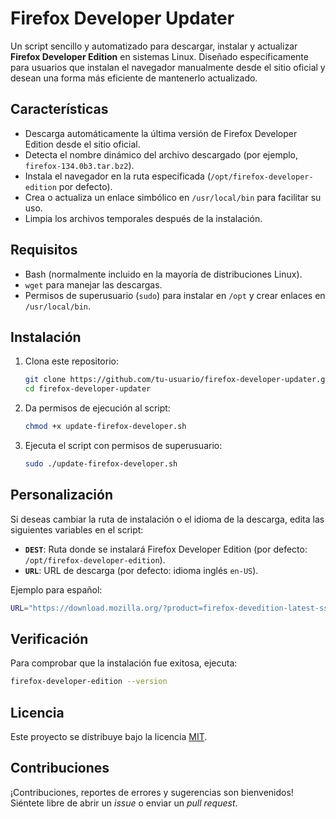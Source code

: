 # Firefox Developer Updater

Un script sencillo y automatizado para descargar, instalar y actualizar **Firefox Developer Edition** en sistemas Linux. Diseñado específicamente para usuarios que instalan el navegador manualmente desde el sitio oficial y desean una forma más eficiente de mantenerlo actualizado.

## Características

- Descarga automáticamente la última versión de Firefox Developer Edition desde el sitio oficial.
- Detecta el nombre dinámico del archivo descargado (por ejemplo, `firefox-134.0b3.tar.bz2`).
- Instala el navegador en la ruta especificada (`/opt/firefox-developer-edition` por defecto).
- Crea o actualiza un enlace simbólico en `/usr/local/bin` para facilitar su uso.
- Limpia los archivos temporales después de la instalación.

## Requisitos

- Bash (normalmente incluido en la mayoría de distribuciones Linux).
- `wget` para manejar las descargas.
- Permisos de superusuario (`sudo`) para instalar en `/opt` y crear enlaces en `/usr/local/bin`.

## Instalación

1. Clona este repositorio:
   ```bash
   git clone https://github.com/tu-usuario/firefox-developer-updater.git
   cd firefox-developer-updater
   ```

2. Da permisos de ejecución al script:
   ```bash
   chmod +x update-firefox-developer.sh
   ```

3. Ejecuta el script con permisos de superusuario:
   ```bash
   sudo ./update-firefox-developer.sh
   ```

## Personalización

Si deseas cambiar la ruta de instalación o el idioma de la descarga, edita las siguientes variables en el script:

- **`DEST`**: Ruta donde se instalará Firefox Developer Edition (por defecto: `/opt/firefox-developer-edition`).
- **`URL`**: URL de descarga (por defecto: idioma inglés `en-US`).

Ejemplo para español:
```bash
URL="https://download.mozilla.org/?product=firefox-devedition-latest-ssl&os=linux64&lang=es-ES"
```

## Verificación

Para comprobar que la instalación fue exitosa, ejecuta:
```bash
firefox-developer-edition --version
```

## Licencia

Este proyecto se distribuye bajo la licencia [MIT](LICENSE).

## Contribuciones

¡Contribuciones, reportes de errores y sugerencias son bienvenidos! Siéntete libre de abrir un _issue_ o enviar un _pull request_.
